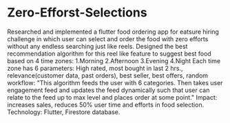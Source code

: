 # Zero-Efforst-Selections
Researched and  implemented a flutter food ordering app for eatsure hiring challenge in which user can select and order the food with zero efforts without any endless searching just like reels. Designed the best recommendation algorithm for this reel like feature to suggest best food based on 4 time zones:
1.Morning
2.Afternoon
3.Evening
4.Night
Each time zone has 6 parameters:
     High rated, most bought in last 2 hrs., relevance(customer data, past orders), best seller, best offers, random
workflow: "This algorithm feeds the user with 6 categories. Then takes user engagement feed and updates the
feed dynamically such that user can relate to the feed up to max level and places order at some point."
Impact: increases sales, reduces 50% user time and efforts in food selection.
Technology: Flutter, Firestore database.
